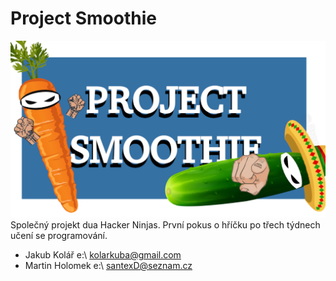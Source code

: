 # Project Smoothie
<img src="https://github.com/Jakewh/Project_Smoothie/blob/e155d17885150ccdeaf907f6ec289e34141ccce8/project_smoothie.png">
Společný projekt dua Hacker Ninjas. První pokus o hříčku po třech týdnech učení se programování.


- Jakub Kolář e:\\ kolarkuba@gmail.com
- Martin Holomek e:\\ santexD@seznam.cz
